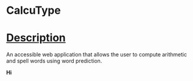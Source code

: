 # CalcuType

<h1> <u> Description </u> </h1>
An accessible web application that allows the user to compute arithmetic and spell words using word prediction.

<b> Hi </b>
